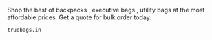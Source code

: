 Shop the best of backpacks , executive bags , utility bags at the most affordable prices.
Get a quote for bulk order today.

```
truebags.in
```